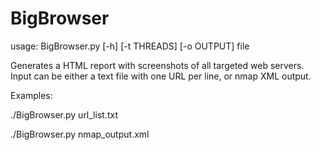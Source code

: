 # BigBrowser

usage: BigBrowser.py [-h] [-t THREADS] [-o OUTPUT] file

Generates a HTML report with screenshots of all targeted web servers. Input
can be either a text file with one URL per line, or nmap XML output.

Examples:

./BigBrowser.py url_list.txt

./BigBrowser.py nmap_output.xml

